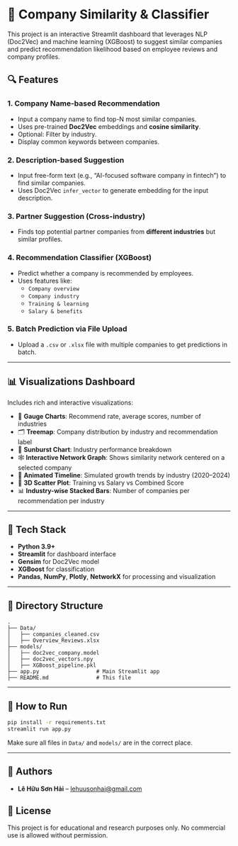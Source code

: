 
# 🏢 Company Similarity & Classifier

This project is an interactive Streamlit dashboard that leverages NLP (Doc2Vec) and machine learning (XGBoost) to suggest similar companies and predict recommendation likelihood based on employee reviews and company profiles.

## 🔍 Features

### 1. Company Name-based Recommendation
- Input a company name to find top-N most similar companies.
- Uses pre-trained **Doc2Vec** embeddings and **cosine similarity**.
- Optional: Filter by industry.
- Display common keywords between companies.

### 2. Description-based Suggestion
- Input free-form text (e.g., “AI-focused software company in fintech”) to find similar companies.
- Uses Doc2Vec `infer_vector` to generate embedding for the input description.

### 3. Partner Suggestion (Cross-industry)
- Finds top potential partner companies from **different industries** but similar profiles.

### 4. Recommendation Classifier (XGBoost)
- Predict whether a company is recommended by employees.
- Uses features like:
  - `Company overview`
  - `Company industry`
  - `Training & learning`
  - `Salary & benefits`

### 5. Batch Prediction via File Upload
- Upload a `.csv` or `.xlsx` file with multiple companies to get predictions in batch.

---

## 📊 Visualizations Dashboard

Includes rich and interactive visualizations:

- 🧭 **Gauge Charts**: Recommend rate, average scores, number of industries
- 🗂️ **Treemap**: Company distribution by industry and recommendation label
- 🌈 **Sunburst Chart**: Industry performance breakdown
- 🕸️ **Interactive Network Graph**: Shows similarity network centered on a selected company
- 🎥 **Animated Timeline**: Simulated growth trends by industry (2020–2024)
- 🎯 **3D Scatter Plot**: Training vs Salary vs Combined Score
- 📊 **Industry-wise Stacked Bars**: Number of companies per recommendation per industry

---

## 🧠 Tech Stack

- **Python 3.9+**
- **Streamlit** for dashboard interface
- **Gensim** for Doc2Vec model
- **XGBoost** for classification
- **Pandas**, **NumPy**, **Plotly**, **NetworkX** for processing and visualization

---

## 📁 Directory Structure

```
.
├── Data/
│   ├── companies_cleaned.csv
│   ├── Overview_Reviews.xlsx
├── models/
│   ├── doc2vec_company.model
│   ├── doc2vec_vectors.npy
│   ├── XGBoost_pipeline.pkl
├── app.py                  # Main Streamlit app
├── README.md               # This file
```

---

## 🚀 How to Run

```bash
pip install -r requirements.txt
streamlit run app.py
```

Make sure all files in `Data/` and `models/` are in the correct place.

---

## 👥 Authors

- **Lê Hữu Sơn Hải** – lehuusonhai@gmail.com  

## 📜 License

This project is for educational and research purposes only. No commercial use is allowed without permission.
